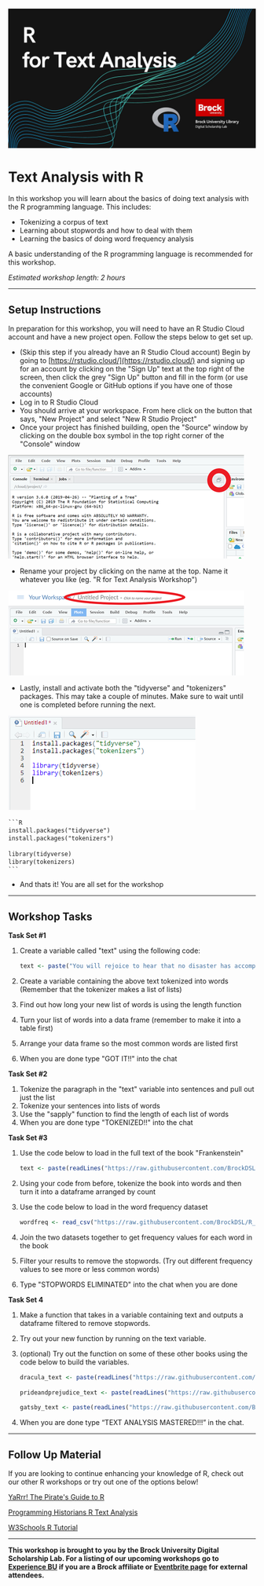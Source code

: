 ![Tool Logo](Text-Analysis-R.jpg)


# Text Analysis with R
In this workshop you will learn about the basics of doing text analysis with the R programming language.  This includes:
- Tokenizing a corpus of text
- Learning about stopwords and how to deal with them
- Learning the basics of doing word frequency analysis

A basic understanding of the R programming language is recommended for this workshop.

*Estimated workshop length: 2 hours*


----
## Setup Instructions
In preparation for this workshop, you will need to have an R Studio Cloud account and have a new project open.  Follow the steps below to get set up.

- (Skip this step if you already have an R Studio Cloud account) Begin by going to [https://rstudio.cloud/](https://rstudio.cloud/) and signing up for an account by clicking on the "Sign Up" text at the top right of the screen, then click the grey "Sign Up" button and fill in the form (or use the convenient Google or GitHub options if you have one of those accounts)
- Log in to R Studio Cloud
- You should arrive at your workspace.  From here click on the button that says, "New Project" and select "New R Studio Project"
- Once your project has finished building, open the "Source" window by clicking on the double box symbol in the top right corner of the "Console" window

![Source Button Location](image1.png)

 - Rename your project by clicking on the name at the top.  Name it whatever you like (eg. "R for Text Analysis Workshop")

![Title Change](image2.png)

 - Lastly, install and activate both the "tidyverse" and "tokenizers" packages.  This may take a couple of minutes.  Make sure to wait until one is completed before running the next.

![Packages to Install](image3.png)  
  
    ```R
    install.packages("tidyverse")
    install.packages("tokenizers")
    
    library(tidyverse)
    library(tokenizers)
    ```

 - And thats it!  You are all set for the workshop

----
## Workshop Tasks

  
**Task Set #1**  

1. Create a variable called "text" using the following code:  

    ```R  
    text <- paste("You will rejoice to hear that no disaster has accompanied the commencement of an enterprise which you have regarded with such evil forebodings. I arrived here yesterday, and my first task is to assure my dear sister of my welfare and increasing confidence in the success of my undertaking")   
    ```  

2. Create a variable containing the above text tokenized into words  (Remember that the tokenizer makes a list of lists)  
3. Find out how long your new list of words is using the length function  
4. Turn your list of words into a data frame (remember to make it into a table first)  
5. Arrange your data frame so the most common words are listed first  
6. When you are done type "GOT IT!!" into the chat  
  
  
**Task Set #2**  

1. Tokenize the paragraph in the "text" variable into sentences and pull out just the list  
2. Tokenize your sentences into lists of words  
3. Use the "sapply" function to find the length of each list of words  
4. When you are done type "TOKENIZED!!" into the chat  

  
**Task Set #3**  

1. Use the code below to load in the full text of the book "Frankenstein"  

    ```R  
    text <- paste(readLines("https://raw.githubusercontent.com/BrockDSL/R_for_Text_Analysis/master/frankenstein.txt"),collapse = "\n")   
    ```  

2. Using your code from before, tokenize the book into words and then turn it into a dataframe arranged by count   
3. Use the code below to load in the word frequency dataset  

    ```R  
    wordfreq <- read_csv("https://raw.githubusercontent.com/BrockDSL/R_for_Text_Analysis/master/wordfrequency.csv")   
    ```  

4. Join the two datasets together to get frequency values for each word in the book  
5. Filter your results to remove the stopwords. (Try out different frequency values to see more or less common words)  
6. Type "STOPWORDS ELIMINATED" into the chat when you are done  

**Task Set 4**

1. Make a function that takes in a variable containing text and outputs a dataframe filtered to remove stopwords.
2. Try out your new function by running on the text variable.
3. (optional) Try out the function on some of these other books using the code below to build the variables.  
  
    ```R  
    dracula_text <- paste(readLines("https://raw.githubusercontent.com/BrockDSL/R_for_Text_Analysis/master/dracula.txt"),collapse = "\n")  
    ```  
  
    ```R  
    prideandprejudice_text <- paste(readLines("https://raw.githubusercontent.com/BrockDSL/R_for_Text_Analysis/master/prideandprejudice.txt"),collapse = "\n")  
    ```  
  
    ```R  
    gatsby_text <- paste(readLines("https://raw.githubusercontent.com/BrockDSL/R_for_Text_Analysis/master/greatgatsby.txt"),collapse = "\n")  
    ```  
  
4. When you are done type “TEXT ANALYSIS MASTERED!!!” in the chat.  


----
## Follow Up Material
If you are looking to continue enhancing your knowledge of R, check out our other R workshops or try out one of the options below!

[YaRrr! The Pirate's Guide to R](https://bookdown.org/ndphillips/YaRrr/)   
  
[Programming Historians R Text Analysis](https://programminghistorian.org/en/lessons/basic-text-processing-in-r)
  
[W3Schools R Tutorial](https://www.w3schools.com/r/default.asp)
  
 
----
  
**This workshop is brought to you by the Brock University Digital Scholarship Lab.  For a listing of our upcoming workshops go to [Experience BU](https://experiencebu.brocku.ca/organization/dsl) if you are a Brock affiliate or [Eventbrite page](https://www.eventbrite.ca/o/brock-university-digital-scholarship-lab-21661627350) for external attendees.**

